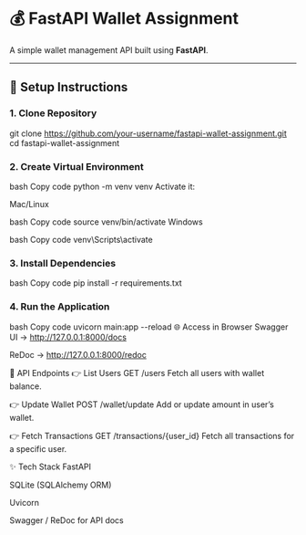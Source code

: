# 💰 FastAPI Wallet Assignment

A simple wallet management API built using **FastAPI**.

---

## 🚀 Setup Instructions

### 1. Clone Repository

git clone https://github.com/your-username/fastapi-wallet-assignment.git
cd fastapi-wallet-assignment

### 2. Create Virtual Environment
bash
Copy code
python -m venv venv
Activate it:

Mac/Linux

bash
Copy code
source venv/bin/activate
Windows

bash
Copy code
venv\Scripts\activate

### 3. Install Dependencies
bash
Copy code
pip install -r requirements.txt

### 4. Run the Application
bash
Copy code
uvicorn main:app --reload
🌐 Access in Browser
Swagger UI → http://127.0.0.1:8000/docs

ReDoc → http://127.0.0.1:8000/redoc

📌 API Endpoints
👉 List Users
GET /users
Fetch all users with wallet balance.

👉 Update Wallet
POST /wallet/update
Add or update amount in user’s wallet.

👉 Fetch Transactions
GET /transactions/{user_id}
Fetch all transactions for a specific user.

✨ Tech Stack
FastAPI

SQLite (SQLAlchemy ORM)

Uvicorn

Swagger / ReDoc for API docs






